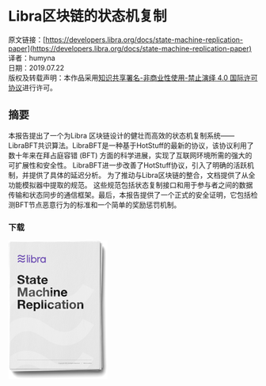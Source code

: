 # Libra区块链的状态机复制

原文链接：[https://developers.libra.org/docs/state-machine-replication-paper](https://developers.libra.org/docs/state-machine-replication-paper)<br />译者：humyna<br />日期：2019.07.22<br />版权及转载声明：本作品采用[知识共享署名-非商业性使用-禁止演绎 4.0 国际许可协议](https://creativecommons.org/licenses/by-nc-nd/4.0/)进行许可。

<a name="FuSUu"></a>
## 摘要
本报告提出了一个为Libra 区块链设计的健壮而高效的状态机复制系统—— LibraBFT共识算法。LibraBFT是一种基于HotStuff的最新的协议，该协议利用了数十年来在拜占庭容错 (BFT) 方面的科学进展，实现了互联网环境所需的强大的可扩展性和安全性。 LibraBFT进一步改善了HotStuff协议，引入了明确的活跃机制，并提供了具体的延迟分析。 为了推动与Libra区块链的整合，文档提供了从全功能模拟器中提取的规范。 这些规范包括状态复制接口和用于参与者之间的数据传输和状态同步的通信框架。最后，本报告提供了一个正式的安全证明，它包括检测BFT节点恶意行为的标准和一个简单的奖励惩罚机制。

<a name="pygrL"></a>
### 下载
[![](./pics/1-4-3-1-state-machine-replication.png)](https://developers.libra.org/docs/assets/papers/libra-consensus-state-machine-replication-in-the-libra-blockchain.pdf)
